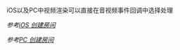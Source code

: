 
iOS以及PC中视频渲染可以直接在音视频事件回调中选择处理

*参考[iOS 创建房间](../../客户端基本功能/创建房间/创建房间（iOS）.md)*

*参考[PC 创建房间](../../客户端基本功能/创建房间/创建房间（PC）.md)*